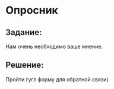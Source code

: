 <h1>Опросник</h1>

<h2>Задание:</h2>
Нам очень необходимо ваше мнение.<br>

<h2>Решение:</h2>
Пройти гугл форму для обратной связи)
